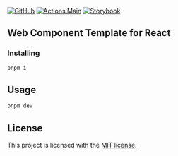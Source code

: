 [![GitHub](https://img.shields.io/github/license/fullstackhero/dotnet-webapi-boilerplate?color=2da44e)](https://github.com/fullstackhero/dotnet-webapi-boilerplate/blob/master/LICENSE)
[![Actions Main](https://github.com/pixel-pinata/template-web-component-react/actions/workflows/main.yml/badge.svg)](https://github.com/Pettor/template-web-component-react/actions/workflows/main.yml)
[![Storybook](https://raw.githubusercontent.com/storybooks/brand/master/badge/badge-storybook.svg)](https://pettor.github.io/template-web-component-react/)

## Web Component Template for React

### Installing

```bash
pnpm i
```

## Usage

```bash
pnpm dev
```

## License

This project is licensed with the [MIT license](LICENSE).
